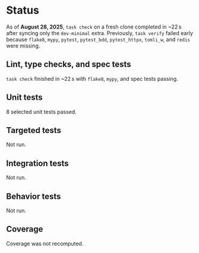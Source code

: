 # Status

As of **August 28, 2025**, `task check` on a fresh clone completed in
~22 s after syncing only the `dev-minimal` extra. Previously, `task verify`
failed early because `flake8`, `mypy`, `pytest`, `pytest_bdd`, `pytest_httpx`,
`tomli_w`, and `redis` were missing.

## Lint, type checks, and spec tests
`task check` finished in ~22 s with `flake8`, `mypy`, and spec tests passing.

## Unit tests
8 selected unit tests passed.

## Targeted tests
Not run.

## Integration tests
Not run.

## Behavior tests
Not run.

## Coverage
Coverage was not recomputed.
